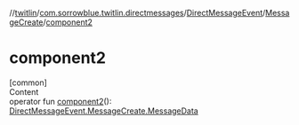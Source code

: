 //[twitlin](../../../index.md)/[com.sorrowblue.twitlin.directmessages](../../index.md)/[DirectMessageEvent](../index.md)/[MessageCreate](index.md)/[component2](component2.md)



# component2  
[common]  
Content  
operator fun [component2](component2.md)(): [DirectMessageEvent.MessageCreate.MessageData](-message-data/index.md)  



